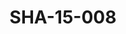 ---
pid: SHA-15-008
title: SHA-15-008
language: 'en '
collection: Sharhabil Ahmed
original_label: 
rights: Sharhabil Ahmed
location_of_original: Sharhabil Ahmed
photographer_or_studio: 
scanned_from: photograph 12.2 by 16.5
_date: '1962'
location: Ethiopia, Addis Ababa
description: Sharhabil Ahmed and other musicians performing in the national theater
additional_notes: 
permission_display: 'yes'
on_server: 'no'
on_website: 'no'
permalink: "/archive/en/sha-15-008.html"
layout: photo-page
---